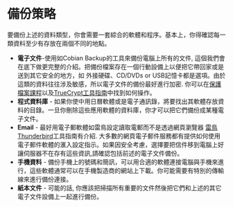[Title]: # (你的備分策略)
[Order]: # (2)

# 備份策略

要備份上述的資料類型，你會需要一套綜合的軟體和程序。基本上，你得確認每一類資料至少有存放在兩個不同的地點。
* **電子文件**-使用如Cobian Backup的工具來備份電腦上所有的文件, 這個我們會在底下做更完整的介紹。把備份檔案存在一個行動設備上以便把它帶回家或是送到其它安全的地方，如 外接硬碟、CD/DVDs or USB記憶卡都是選項。由於這類的資料往往涉及敏感，所以電子文件的備份最好進行加密. 你可以在[保護檔案課程](umbrella://lesson/protecting-files)以及[TrueCrypt工具指南](umbrella://lesson/truecrypt)中找到如何操作。
* **程式資料庫** - 如果你使中用日曆軟體或是電子通訊錄，將要找出其軟體存放資料的目錄。一旦你刪除這些應用軟體的資料庫，你才可以把它們備份成某種電子文件。
* **Email** - 最好用電子郵軟體如雷鳥設定讀取電郵而不是透過網頁瀏覽器 <a href="umbrella://lesson/thunderbird">雷鳥Thunderbird</a>工具指南有介紹. 大多數的網頁電子郵件服務都有提供如何使用電子郵件軟體的滙入設定指示。如果因安全考慮，選擇要把信件移到電腦上好讓伺服器不在存有這些資訊,請確認包括前述的電子文件備份。
* **手機資料** - 備份手機上的號碼和簡訊，可以用合適的軟體連接電腦與手機來進行，這些軟體通常可以在手機製造商的網站上下載。你可能需要有特別的傳輸線來進行備份連接。
* **紙本文件** - 可能的話, 你應該把掃描所有重要的文件然後把它們和上述的其它電子文件設備上一起進行備份。
